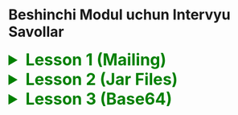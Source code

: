 # Beshinchi Modul uchun Intervyu Savollar

<details>
<summary style="color : green; font-weight:bold; font-size: 32px">Lesson 1 (Mailing)</summary>

* SSL nima ?
* TLS nima ?
* SMTP nima ?

</details>

<details>
<summary style="color : green; font-weight:bold; font-size: 32px">Lesson 2 (Jar Files)</summary>

* jar fayl nima ?
* jar fayl dan foydalanishni foydali tomonlari ?
* **manifest** fayl qanday fayl ?
* **manifest** fayl nima uchun kerak ?
* **executable** jar qanday jar ?

</details>


<details>
<summary style="color : green; font-weight:bold; font-size: 32px">Lesson 3 (Base64)</summary>

* Base64 nima ?
* Base64 encoding and decoding nima uchun kerak ?
* jar fayl dan foydalanishni foydali tomonlari ?
* **manifest** fayl qanday fayl ?
* **manifest** fayl nima uchun kerak ?
* **executable** jar qanday jar ?

</details>

